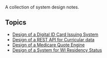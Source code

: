 
A collection of system design notes.

## Topics
* [Design of a Digital ID Card Issuing System](id-card.md)
* [Design of a REST API for Curricular data](edu-api.md) 
* [Design of a Medicare Quote Engine](medicare.md)
* [Design of a System for WI Residency Status](residency.md)
